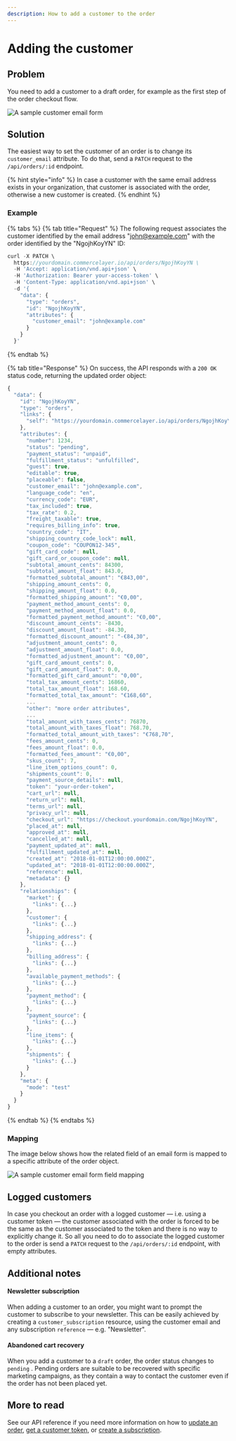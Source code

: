 ```yaml
---
description: How to add a customer to the order
---
```


# Adding the customer

## Problem

You need to add a customer to a draft order, for example as the first step of the order checkout flow. 

![A sample customer email form](../.gitbook/assets/customer-email-cover.jpg)

## Solution

The easiest way to set the customer of an order is to change its `customer_email` attribute. To do that, send a `PATCH` request to the `/api/orders/:id` endpoint. 

{% hint style="info" %}
In case a customer with the same email address exists in your organization, that customer is associated with the order, otherwise a new customer is created.
{% endhint %}

### Example

{% tabs %}
{% tab title="Request" %}
The following request associates the customer identified by the email address "john@example.com" with the order identified by the "NgojhKoyYN" ID:

```javascript
curl -X PATCH \
  https://yourdomain.commercelayer.io/api/orders/NgojhKoyYN \
  -H 'Accept: application/vnd.api+json' \
  -H 'Authorization: Bearer your-access-token' \
  -H 'Content-Type: application/vnd.api+json' \
  -d '{
    "data": {
      "type": "orders",
      "id": "NgojhKoyYN",
      "attributes": {
        "customer_email": "john@example.com"
      }
    }
  }'
```
{% endtab %}

{% tab title="Response" %}
On success, the API responds with a `200 OK` status code, returning the updated order object:

```javascript
{
  "data": {
    "id": "NgojhKoyYN",
    "type": "orders",
    "links": {
      "self": "https://yourdomain.commercelayer.io/api/orders/NgojhKoyYN"
    },
    "attributes": {
      "number": 1234,
      "status": "pending",
      "payment_status": "unpaid",
      "fulfillment_status": "unfulfilled",
      "guest": true,
      "editable": true,
      "placeable": false,
      "customer_email": "john@example.com",
      "language_code": "en",
      "currency_code": "EUR",
      "tax_included": true,
      "tax_rate": 0.2,
      "freight_taxable": true,
      "requires_billing_info": true,
      "country_code": "IT",
      "shipping_country_code_lock": null,
      "coupon_code": "COUPON12-345",
      "gift_card_code": null,
      "gift_card_or_coupon_code": null,
      "subtotal_amount_cents": 84300,
      "subtotal_amount_float": 843.0,
      "formatted_subtotal_amount": "€843,00",
      "shipping_amount_cents": 0,
      "shipping_amount_float": 0.0,
      "formatted_shipping_amount": "€0,00",
      "payment_method_amount_cents": 0,
      "payment_method_amount_float": 0.0,
      "formatted_payment_method_amount": "€0,00",
      "discount_amount_cents": -8430,
      "discount_amount_float": -84.30,
      "formatted_discount_amount": "-€84,30",
      "adjustment_amount_cents": 0,
      "adjustment_amount_float": 0.0,
      "formatted_adjustment_amount": "€0,00",
      "gift_card_amount_cents": 0,
      "gift_card_amount_float": 0.0,
      "formatted_gift_card_amount": "0,00",
      "total_tax_amount_cents": 16860,
      "total_tax_amount_float": 168.60,
      "formatted_total_tax_amount": "€168,60",
      ...
      "other": "more order attributes",
      ...
      "total_amount_with_taxes_cents": 76870,
      "total_amount_with_taxes_float": 768.70,
      "formatted_total_amount_with_taxes": "€768,70",
      "fees_amount_cents": 0,
      "fees_amount_float": 0.0,
      "formatted_fees_amount": "€0,00",
      "skus_count": 7,
      "line_item_options_count": 0,
      "shipments_count": 0,
      "payment_source_details": null,
      "token": "your-order-token",
      "cart_url": null,
      "return_url": null,
      "terms_url": null,
      "privacy_url": null,
      "checkout_url": "https://checkout.yourdomain.com/NgojhKoyYN",
      "placed_at": null,
      "approved_at": null,
      "cancelled_at": null,
      "payment_updated_at": null,
      "fulfillment_updated_at": null,
      "created_at": "2018-01-01T12:00:00.000Z",
      "updated_at": "2018-01-01T12:00:00.000Z",
      "reference": null,
      "metadata": {}
    },
    "relationships": {
      "market": {
        "links": {...}
      },
      "customer": {
        "links": {...}
      },
      "shipping_address": {
        "links": {...}
      },
      "billing_address": {
        "links": {...}
      },
      "available_payment_methods": {
        "links": {...}
      },
      "payment_method": {
        "links": {...}
      },
      "payment_source": {
        "links": {...}
      },
      "line_items": {
        "links": {...}
      },
      "shipments": {
        "links": {...}
      }
    },
    "meta": {
      "mode": "test"
    }
  }
}
```
{% endtab %}
{% endtabs %}

### Mapping

The image below shows how the related field of an email form is mapped to a specific attribute of the order object.

![A sample customer email form field mapping](../.gitbook/assets/customer-email-mapping%20%281%29.jpg)

## Logged customers

In case you checkout an order with a logged customer — i.e. using a customer token — the customer associated with the order is forced to be the same as the customer associated to the token and there is no way to explicitly change it. So all you need to do to associate the logged customer to the order is send a `PATCH` request to the `/api/orders/:id` endpoint, with empty attributes.

## Additional notes

#### Newsletter subscription

When adding a customer to an order, you might want to prompt the customer to subscribe to your newsletter. This can be easily achieved by creating a `customer_subscription` resource, using the customer email and any subscription `reference` — e.g. "Newsletter".

#### Abandoned cart recovery

When you add a customer to a `draft` order, the order status changes to `pending` . Pending orders are suitable to be recovered with specific marketing campaigns, as they contain a way to contact the customer even if the order has not been placed yet.

## More to read

See our API reference if you need more information on how to [update an order](https://docs.commercelayer.io/api/resources/orders/update_order), [get a customer token](https://docs.commercelayer.io/api/authentication/password), or [create a subscription](https://docs.commercelayer.io/api/resources/customer_subscriptions/create_customer_subscription).

